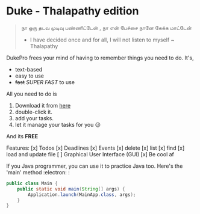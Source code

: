 # Duke - Thalapathy edition
> நா ஒரு தடவ முடிவு பண்ணிட்டேன் , நா என் பேச்சை நானே கேக்க மாட்டேன்
> - I have decided once and for all, I will not listen to myself
> ~ Thalapathy

DukePro frees your mind of having to remember things you need to do. It's,
- text-based
- easy to use
- ~~fast~~ _SUPER FAST_ to use

All you need to do is
1. Download it from [here](https://github.com/Mahidharah/ip)
2. double-click it.
3. add your tasks.
4. let it manage your tasks for you 😉

And its **FREE**

Features:
[x] Todos
[x] Deadlines
[x] Events
[x] delete
[x] list
[x] find
[x] load and update file
[ ] Graphical User Interface (GUI)
[x] Be cool af

If you Java programmer, you can use it to practice Java too. Here's the 'main' method :electron: :
```java
public class Main {
    public static void main(String[] args) {
        Application.launch(MainApp.class, args);
    }
}
```



